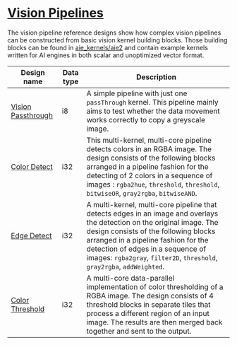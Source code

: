 <!---//===- README.md --------------------------*- Markdown -*-===//
//
// This file is licensed under the Apache License v2.0 with LLVM Exceptions.
// See https://llvm.org/LICENSE.txt for license information.
// SPDX-License-Identifier: Apache-2.0 WITH LLVM-exception
//
// Copyright (C) 2022, Advanced Micro Devices, Inc.
// 
//===----------------------------------------------------------------------===//-->

# <ins>Vision Pipelines</ins>

The vision pipeline reference designs show how complex vision pipelines can be constructed from basic vision kernel building blocks. Those building blocks can be found in [aie_kernels/aie2](../../aie_kernels/aie2) and contain example kernels written for AI engines in both scalar and unoptimized vector format. 


| Design name | Data type | Description | 
|-|-|-|
| [Vision Passthrough](../../programming_examples/vision/vision_passthrough/) | i8 | A simple pipeline with just one `passThrough` kernel. This pipeline mainly aims to test whether the data movement works correctly to copy a greyscale image. | 
| [Color Detect](../../programming_examples/vision/color_detect/) | i32 | This multi-kernel, multi-core pipeline detects colors in an RGBA image. The design consists of the following blocks arranged in a pipeline fashion for the detecting of 2 colors in a sequence of images : `rgba2hue`, `threshold`, `threshold`, `bitwiseOR`, `gray2rgba`, `bitwiseAND`.| 
| [Edge Detect](../../programming_examples/vision/edge_detect/) | i32 | A multi-kernel, multi-core pipeline that detects edges in an image and overlays the detection on the original image. The design consists of the following blocks arranged in a pipeline fashion for the detection of edges in a sequence of images: `rgba2gray`, `filter2D`, `threshold`, `gray2rgba`, `addWeighted`.| 
| [Color Threshold](../../programming_examples/vision/color_threshold/) | i32 | A multi-core data-parallel implementation of color thresholding of a RGBA image. The design consists of 4 threshold blocks in separate tiles that process a different region of an input image. The results are then merged back together and sent to the output.| 
